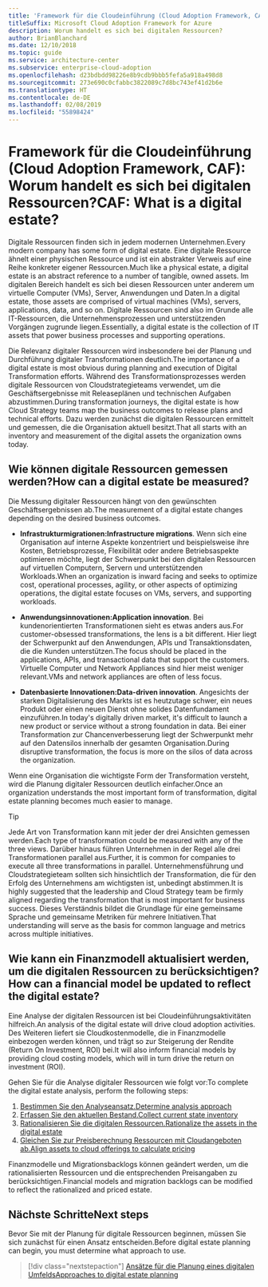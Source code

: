 ```yaml
---
title: 'Framework für die Cloudeinführung (Cloud Adoption Framework, CAF): Worum handelt es sich bei digitalen Ressourcen?'
titleSuffix: Microsoft Cloud Adoption Framework for Azure
description: Worum handelt es sich bei digitalen Ressourcen?
author: BrianBlanchard
ms.date: 12/10/2018
ms.topic: guide
ms.service: architecture-center
ms.subservice: enterprise-cloud-adoption
ms.openlocfilehash: d23bdbdd98226e8b9cdb9bbb5fefa5a918a498d8
ms.sourcegitcommit: 273e690c0cfabbc3822089c7d8bc743ef41d2b6e
ms.translationtype: HT
ms.contentlocale: de-DE
ms.lasthandoff: 02/08/2019
ms.locfileid: "55898424"
---
```

<!-- markdownlint-disable MD026 -->

# <a name="caf-what-is-a-digital-estate"></a><span data-ttu-id="1017f-103">Framework für die Cloudeinführung (Cloud Adoption Framework, CAF): Worum handelt es sich bei digitalen Ressourcen?</span><span class="sxs-lookup"><span data-stu-id="1017f-103">CAF: What is a digital estate?</span></span>

<span data-ttu-id="1017f-104">Digitale Ressourcen finden sich in jedem modernen Unternehmen.</span><span class="sxs-lookup"><span data-stu-id="1017f-104">Every modern company has some form of digital estate.</span></span> <span data-ttu-id="1017f-105">Eine digitale Ressource ähnelt einer physischen Ressource und ist ein abstrakter Verweis auf eine Reihe konkreter eigener Ressourcen.</span><span class="sxs-lookup"><span data-stu-id="1017f-105">Much like a physical estate, a digital estate is an abstract reference to a number of tangible, owned assets.</span></span> <span data-ttu-id="1017f-106">Im digitalen Bereich handelt es sich bei diesen Ressourcen unter anderem um virtuelle Computer (VMs), Server, Anwendungen und Daten.</span><span class="sxs-lookup"><span data-stu-id="1017f-106">In a digital estate, those assets are comprised of virtual machines (VMs), servers, applications, data, and so on.</span></span> <span data-ttu-id="1017f-107">Digitale Ressourcen sind also im Grunde alle IT-Ressourcen, die Unternehmensprozessen und unterstützenden Vorgängen zugrunde liegen.</span><span class="sxs-lookup"><span data-stu-id="1017f-107">Essentially, a digital estate is the collection of IT assets that power business processes and supporting operations.</span></span>

<span data-ttu-id="1017f-108">Die Relevanz digitaler Ressourcen wird insbesondere bei der Planung und Durchführung digitaler Transformationen deutlich.</span><span class="sxs-lookup"><span data-stu-id="1017f-108">The importance of a digital estate is most obvious during planning and execution of Digital Transformation efforts.</span></span> <span data-ttu-id="1017f-109">Während des Transformationsprozesses werden digitale Ressourcen von Cloudstrategieteams verwendet, um die Geschäftsergebnisse mit Releaseplänen und technischen Aufgaben abzustimmen.</span><span class="sxs-lookup"><span data-stu-id="1017f-109">During transformation journeys, the digital estate is how Cloud Strategy teams map the business outcomes to release plans and technical efforts.</span></span> <span data-ttu-id="1017f-110">Dazu werden zunächst die digitalen Ressourcen ermittelt und gemessen, die die Organisation aktuell besitzt.</span><span class="sxs-lookup"><span data-stu-id="1017f-110">That all starts with an inventory and measurement of the digital assets the organization owns today.</span></span>

## <a name="how-can-a-digital-estate-be-measured"></a><span data-ttu-id="1017f-111">Wie können digitale Ressourcen gemessen werden?</span><span class="sxs-lookup"><span data-stu-id="1017f-111">How can a digital estate be measured?</span></span>

<span data-ttu-id="1017f-112">Die Messung digitaler Ressourcen hängt von den gewünschten Geschäftsergebnissen ab.</span><span class="sxs-lookup"><span data-stu-id="1017f-112">The measurement of a digital estate changes depending on the desired business outcomes.</span></span>

- <span data-ttu-id="1017f-113">**Infrastrukturmigrationen:**</span><span class="sxs-lookup"><span data-stu-id="1017f-113">**Infrastructure migrations**.</span></span> <span data-ttu-id="1017f-114">Wenn sich eine Organisation auf interne Aspekte konzentriert und beispielsweise ihre Kosten, Betriebsprozesse, Flexibilität oder andere Betriebsaspekte optimieren möchte, liegt der Schwerpunkt bei den digitalen Ressourcen auf virtuellen Computern, Servern und unterstützenden Workloads.</span><span class="sxs-lookup"><span data-stu-id="1017f-114">When an organization is inward facing and seeks to optimize cost, operational processes, agility, or other aspects of optimizing operations, the digital estate focuses on VMs, servers, and supporting workloads.</span></span>

- <span data-ttu-id="1017f-115">**Anwendungsinnovationen:**</span><span class="sxs-lookup"><span data-stu-id="1017f-115">**Application innovation**.</span></span> <span data-ttu-id="1017f-116">Bei kundenorientierten Transformationen sieht es etwas anders aus.</span><span class="sxs-lookup"><span data-stu-id="1017f-116">For customer-obsessed transformations, the lens is a bit different.</span></span> <span data-ttu-id="1017f-117">Hier liegt der Schwerpunkt auf den Anwendungen, APIs und Transaktionsdaten, die die Kunden unterstützen.</span><span class="sxs-lookup"><span data-stu-id="1017f-117">The focus should be placed in the applications, APIs, and transactional data that support the customers.</span></span> <span data-ttu-id="1017f-118">Virtuelle Computer und Network Appliances sind hier meist weniger relevant.</span><span class="sxs-lookup"><span data-stu-id="1017f-118">VMs and network appliances are often of less focus.</span></span>

- <span data-ttu-id="1017f-119">**Datenbasierte Innovationen:**</span><span class="sxs-lookup"><span data-stu-id="1017f-119">**Data-driven innovation**.</span></span> <span data-ttu-id="1017f-120">Angesichts der starken Digitalisierung des Markts ist es heutzutage schwer, ein neues Produkt oder einen neuen Dienst ohne solides Datenfundament einzuführen.</span><span class="sxs-lookup"><span data-stu-id="1017f-120">In today's digitally driven market, it's difficult to launch a new product or service without a strong foundation in data.</span></span> <span data-ttu-id="1017f-121">Bei einer Transformation zur Chancenverbesserung liegt der Schwerpunkt mehr auf den Datensilos innerhalb der gesamten Organisation.</span><span class="sxs-lookup"><span data-stu-id="1017f-121">During disruptive transformation, the focus is more on the silos of data across the organization.</span></span>

<span data-ttu-id="1017f-122">Wenn eine Organisation die wichtigste Form der Transformation versteht, wird die Planung digitaler Ressourcen deutlich einfacher.</span><span class="sxs-lookup"><span data-stu-id="1017f-122">Once an organization understands the most important form of transformation, digital estate planning becomes much easier to manage.</span></span>

> [!TIP]
> <span data-ttu-id="1017f-123">Jede Art von Transformation kann mit jeder der drei Ansichten gemessen werden.</span><span class="sxs-lookup"><span data-stu-id="1017f-123">Each type of transformation could be measured with any of the three views.</span></span> <span data-ttu-id="1017f-124">Darüber hinaus führen Unternehmen in der Regel alle drei Transformationen parallel aus.</span><span class="sxs-lookup"><span data-stu-id="1017f-124">Further, it is common for companies to execute all three transformations in parallel.</span></span> <span data-ttu-id="1017f-125">Unternehmensführung und Cloudstrategieteam sollten sich hinsichtlich der Transformation, die für den Erfolg des Unternehmens am wichtigsten ist, unbedingt abstimmen.</span><span class="sxs-lookup"><span data-stu-id="1017f-125">It is highly suggested that the leadership and Cloud Strategy team be firmly aligned regarding the transformation that is most important for business success.</span></span> <span data-ttu-id="1017f-126">Dieses Verständnis bildet die Grundlage für eine gemeinsame Sprache und gemeinsame Metriken für mehrere Initiativen.</span><span class="sxs-lookup"><span data-stu-id="1017f-126">That understanding will serve as the basis for common language and metrics across multiple initiatives.</span></span>

## <a name="how-can-a-financial-model-be-updated-to-reflect-the-digital-estate"></a><span data-ttu-id="1017f-127">Wie kann ein Finanzmodell aktualisiert werden, um die digitalen Ressourcen zu berücksichtigen?</span><span class="sxs-lookup"><span data-stu-id="1017f-127">How can a financial model be updated to reflect the digital estate?</span></span>

<span data-ttu-id="1017f-128">Eine Analyse der digitalen Ressourcen ist bei Cloudeinführungsaktivitäten hilfreich.</span><span class="sxs-lookup"><span data-stu-id="1017f-128">An analysis of the digital estate will drive cloud adoption activities.</span></span> <span data-ttu-id="1017f-129">Des Weiteren liefert sie Cloudkostenmodelle, die in Finanzmodelle einbezogen werden können, und trägt so zur Steigerung der Rendite (Return On Investment, ROI) bei.</span><span class="sxs-lookup"><span data-stu-id="1017f-129">It will also inform financial models by providing cloud costing models, which will in turn drive the return on investment (ROI).</span></span>

<span data-ttu-id="1017f-130">Gehen Sie für die Analyse digitaler Ressourcen wie folgt vor:</span><span class="sxs-lookup"><span data-stu-id="1017f-130">To complete the digital estate analysis, perform the following steps:</span></span>

1. [<span data-ttu-id="1017f-131">Bestimmen Sie den Analyseansatz.</span><span class="sxs-lookup"><span data-stu-id="1017f-131">Determine analysis approach</span></span>](approach.md)
1. [<span data-ttu-id="1017f-132">Erfassen Sie den aktuellen Bestand.</span><span class="sxs-lookup"><span data-stu-id="1017f-132">Collect current state inventory</span></span>](inventory.md)
1. [<span data-ttu-id="1017f-133">Rationalisieren Sie die digitalen Ressourcen.</span><span class="sxs-lookup"><span data-stu-id="1017f-133">Rationalize the assets in the digital estate</span></span>](rationalize.md)
1. [<span data-ttu-id="1017f-134">Gleichen Sie zur Preisberechnung Ressourcen mit Cloudangeboten ab.</span><span class="sxs-lookup"><span data-stu-id="1017f-134">Align assets to cloud offerings to calculate pricing</span></span>](calculate.md)

<span data-ttu-id="1017f-135">Finanzmodelle und Migrationsbacklogs können geändert werden, um die rationalisierten Ressourcen und die entsprechenden Preisangaben zu berücksichtigen.</span><span class="sxs-lookup"><span data-stu-id="1017f-135">Financial models and migration backlogs can be modified to reflect the rationalized and priced estate.</span></span>

## <a name="next-steps"></a><span data-ttu-id="1017f-136">Nächste Schritte</span><span class="sxs-lookup"><span data-stu-id="1017f-136">Next steps</span></span>

<span data-ttu-id="1017f-137">Bevor Sie mit der Planung für digitale Ressourcen beginnen, müssen Sie sich zunächst für einen Ansatz entscheiden.</span><span class="sxs-lookup"><span data-stu-id="1017f-137">Before digital estate planning can begin, you must determine what approach to use.</span></span>

> [!div class="nextstepaction"]
> [<span data-ttu-id="1017f-138">Ansätze für die Planung eines digitalen Umfelds</span><span class="sxs-lookup"><span data-stu-id="1017f-138">Approaches to digital estate planning</span></span>](approach.md)